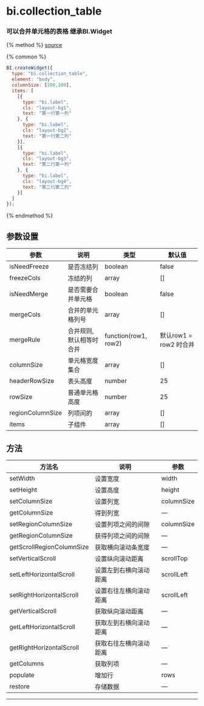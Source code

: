 # bi.collection_table

### 可以合并单元格的表格 继承BI.Widget

{% method %}
[source](https://jsfiddle.net/fineui/x2zxfzhp/)

{% common %}
```javascript
BI.createWidget({
  type: "bi.collection_table",
  element: "body",
  columnSize: [200,200],
  items: [
    [{
      type: "bi.label",
      cls: "layout-bg1",
      text: "第一行第一列"
    }, {
      type: "bi.label",
      cls: "layout-bg2",
      text: "第一行第二列"
    }],
    [{
      type: "bi.label",
      cls: "layout-bg3",
      text: "第二行第一列"
    }, {
      type: "bi.label",
      cls: "layout-bg4",
      text: "第二行第二列"
    }]
  ] 
});
```

{% endmethod %}

## 参数设置
| 参数               | 说明            | 类型                   | 默认值               |
| ---------------- | ------------- | -------------------- | ----------------- |
| isNeedFreeze     | 是否冻结列         | boolean              | false             |
| freezeCols       | 冻结的列          | array                | []                |
| isNeedMerge      | 是否需要合并单元格     | boolean              | false             |
| mergeCols        | 合并的单元格列号      | array                | []                |
| mergeRule        | 合并规则, 默认相等时合并 | function(row1, row2) | 默认row1 = row2 时合并 |
| columnSize       | 单元格宽度集合       | array                | []                |
| headerRowSize    | 表头高度          | number               | 25                |
| rowSize          | 普通单元格高度       | number               | 25                |
| regionColumnSize | 列项间的          | array                | []                |
| items            | 子组件           | array                | []                |

## 方法
| 方法名                       | 说明          | 参数         |
| ------------------------- | ----------- | ---------- |
| setWidth                  | 设置宽度        | width      |
| setHeight                 | 设置高度        | height     |
| setColumnSize             | 设置列宽        | columnSize |
| getColumnSize             | 得到列宽        | —          |
| setRegionColumnSize       | 设置列项之间的间隙   | columnSize |
| getRegionColumnSize       | 获得列项之间的间隙   | —          |
| getScrollRegionColumnSize | 获取横向滚动条宽度   | —          |
| setVerticalScroll         | 设置纵向滚动距离    | scrollTop  |
| setLeftHorizontalScroll   | 设置左到右横向滚动距离 | scrollLeft |
| setRightHorizontalScroll  | 设置右往左横向滚动距离 | scrollLeft |
| getVerticalScroll         | 获取纵向滚动距离    | —          |
| getLeftHorizontalScroll   | 获取左到右横向滚动距离 | —          |
| getRightHorizontalScroll  | 获取右往左横向滚动距离 | —          |
| getColumns                | 获取列项        | —          |
| populate                  | 增加行         | rows       |
| restore                   | 存储数据        | —          |

------


